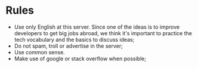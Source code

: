 # Rules

- Use only English at this server. Since one of the ideas is to improve developers to get big jobs abroad, we think it's important to practice the tech vocabulary and the basics to discuss ideas;
- Do not spam, troll or advertise in the server;
- Use common sense.
- Make use of google or stack overflow when possible;
